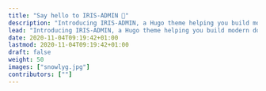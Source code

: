```yaml
---
title: "Say hello to IRIS-ADMIN 👋"
description: "Introducing IRIS-ADMIN, a Hugo theme helping you build modern documentation websites that are secure, fast, and SEO-ready — by default."
lead: "Introducing IRIS-ADMIN, a Hugo theme helping you build modern documentation websites that are secure, fast, and SEO-ready — by default."
date: 2020-11-04T09:19:42+01:00
lastmod: 2020-11-04T09:19:42+01:00
draft: false
weight: 50
images: ["snowlyg.jpg"]
contributors: [""]
---
```

